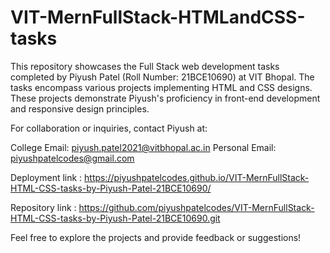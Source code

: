# VIT-MernFullStack-HTMLandCSS-tasks
This repository showcases the Full Stack web development tasks completed by Piyush Patel (Roll Number: 21BCE10690) at VIT Bhopal. The tasks encompass various projects implementing HTML and CSS designs. These projects demonstrate Piyush's proficiency in front-end development and responsive design principles. 

For collaboration or inquiries, contact Piyush at:

College Email: piyush.patel2021@vitbhopal.ac.in
Personal Email: piyushpatelcodes@gmail.com

Deployment link : https://piyushpatelcodes.github.io/VIT-MernFullStack-HTML-CSS-tasks-by-Piyush-Patel-21BCE10690/

Repository link : https://github.com/piyushpatelcodes/VIT-MernFullStack-HTML-CSS-tasks-by-Piyush-Patel-21BCE10690.git

Feel free to explore the projects and provide feedback or suggestions!
